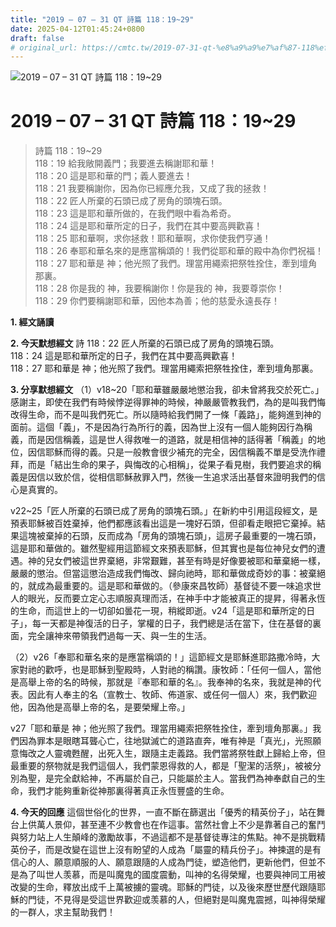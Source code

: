 ```yaml
---
title: "2019 – 07 – 31 QT 詩篇 118：19~29"
date: 2025-04-12T01:45:24+0800
draft: false
# original_url: https://cmtc.tw/2019-07-31-qt-%e8%a9%a9%e7%af%87-118%ef%bc%9a1929
---
```


![2019 – 07 – 31 QT 詩篇 118：19\~29](/images/qt.jpg   "2019 – 07 – 31 QT 詩篇 118：19\~29")

# 2019 – 07 – 31 QT 詩篇 118：19\~29

> 詩篇 118：19\~29  
> 118：19 給我敞開義門；我要進去稱謝耶和華！  
> 118：20 這是耶和華的門；義人要進去！  
> 118：21 我要稱謝你，因為你已經應允我，又成了我的拯救！  
> 118：22 匠人所棄的石頭已成了房角的頭塊石頭。  
> 118：23 這是耶和華所做的，在我們眼中看為希奇。  
> 118：24 這是耶和華所定的日子，我們在其中要高興歡喜！  
> 118：25 耶和華啊，求你拯救！耶和華啊，求你使我們亨通！  
> 118：26 奉耶和華名來的是應當稱頌的！我們從耶和華的殿中為你們祝福！  
> 118：27 耶和華是 神；他光照了我們。理當用繩索把祭牲拴住，牽到壇角那裏。  
> 118：28 你是我的 神，我要稱謝你！你是我的 神，我要尊崇你！  
> 118：29 你們要稱謝耶和華，因他本為善；他的慈愛永遠長存！

**1. 經文誦讀**

**2.  今天默想經文**
詩 118：22 匠人所棄的石頭已成了房角的頭塊石頭。  
118：24 這是耶和華所定的日子，我們在其中要高興歡喜！  
118：27 耶和華是 神；他光照了我們。理當用繩索把祭牲拴住，牽到壇角那裏。

**3. 分享默想經文**
（1）v18\~20「耶和華雖嚴嚴地懲治我，卻未曾將我交於死亡。」感謝主，即使在我們有時候悖逆得罪神的時候，神嚴嚴管教我們，為的是叫我們悔改得生命，而不是叫我們死亡。所以隨時給我們開了一條「義路」，能夠進到神的面前。這個「義」，不是因為行為所行的義，因為世上沒有一個人能夠因行為稱義，而是因信稱義，這是世人得救唯一的道路，就是相信神的話得著「稱義」的地位，因信耶穌而得的義。只是一般教會很少補充的完全，因信稱義不單是受洗作禮拜，而是「結出生命的果子，與悔改的心相稱」，從果子看見樹，我們要追求的稱義是因信以致於信，從相信耶穌赦罪入門，然後一生追求活出基督來證明我們的信心是真實的。

v22\~25「匠人所棄的石頭已成了房角的頭塊石頭。」在新約中引用這段經文，是預表耶穌被百姓棄掉，他們都應該看出這是一塊好石頭，但卻看走眼把它棄掉。結果這塊被棄掉的石頭，反而成為「房角的頭塊石頭」，這房子最重要的一塊石頭，這是耶和華做的。雖然聖經用這節經文來預表耶穌，但其實也是每位神兒女們的遭遇。神的兒女們被這世界棄絕，非常艱難，甚至有時是好像要被耶和華棄絕一樣，嚴嚴的懲治。但當這懲治造成我們悔改、歸向祂時，耶和華做成奇妙的事：被棄絕的，就成為最重要的。這是耶和華做的。（參康來昌牧師）基督徒不要一味追求世人的眼光，反而要立定心志順服真理而活，在神手中才能被真正的提昇，得著永恆的生命，而這世上的一切卻如曇花一現，稍縱即逝。v24「這是耶和華所定的日子」，每一天都是神復活的日子，掌權的日子，我們總是活在當下，住在基督的裏面，完全讓神來帶領我們過每一天、與一生的生活。

（2）v26「奉耶和華名來的是應當稱頌的！」這節經文是耶穌進耶路撒冷時，大家對祂的歡呼，也是耶穌到聖殿時，人對祂的稱讚。康牧師：「任何一個人，當他是高舉上帝的名的時候，那就是『奉耶和華的名』。我奉神的名來，我就是神的代表。因此有人奉主的名（宣教士、牧師、佈道家、或任何一個人）來，我們歡迎他，因為他是高舉上帝的名，是要榮耀上帝。」

v27「耶和華是 神；他光照了我們。理當用繩索把祭牲拴住，牽到壇角那裏。」我們因為罪本是眼瞎耳聾心亡，往地獄滅亡的道路直奔，唯有神是「真光」，光照願意悔改之人靈魂甦醒，出死入生，跟隨主走義路。我們當將祭牲獻上歸給上帝，但最重要的祭物就是我們這個人，我們蒙恩得救的人，都是「聖潔的活祭」，被被分別為聖，是完全獻給神，不再屬於自己，只能屬於主人。當我們為神奉獻自己的生命，我們才能夠重新從神那裏得著真正永恆豐盛的生命。

**4. 今天的回應**
這個世俗化的世界，一直不斷在篩選出「優秀的精英份子」，站在舞台上供萬人景仰，甚至連不少教會也在作這事。當然社會上不少是靠著自己的奮鬥與努力站上人生顛峰的激勵故事，不過這都不是基督徒專注的焦點。神不是挑戰精英份子，而是改變在這世上沒有盼望的人成為「屬靈的精兵份子」。神揀選的是有信心的人、願意順服的人、願意跟隨的人成為門徒，塑造他們，更新他們，但並不是為了叫世人羡慕，而是叫魔鬼的國度震動，叫神的名得榮耀，也要與神同工用被改變的生命，釋放出成千上萬被擄的靈魂。耶穌的門徒，以及後來歷世歷代跟隨耶穌的門徒，不見得是受這世界歡迎或羡慕的人，但絕對是叫魔鬼震撼，叫神得榮耀的一群人，求主幫助我們！
